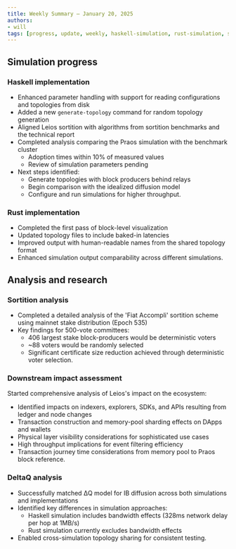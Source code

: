 ```yaml
---
title: Weekly Summary – January 20, 2025
authors:
- will
tags: [progress, update, weekly, haskell-simulation, rust-simulation, sortition, downstream-impact, topology, visualization, deltaq]
---
```


## Simulation progress

### Haskell implementation

- Enhanced parameter handling with support for reading configurations and
  topologies from disk
- Added a new `generate-topology` command for random topology generation
- Aligned Leios sortition with algorithms from sortition benchmarks and the
  technical report
- Completed analysis comparing the Praos simulation with the benchmark cluster
  - Adoption times within 10% of measured values
  - Review of simulation parameters pending
- Next steps identified:
  - Generate topologies with block producers behind relays
  - Begin comparison with the idealized diffusion model
  - Configure and run simulations for higher throughput.

### Rust implementation

- Completed the first pass of block-level visualization
- Updated topology files to include baked-in latencies
- Improved output with human-readable names from the shared topology format
- Enhanced simulation output comparability across different simulations.

## Analysis and research

### Sortition analysis

- Completed a detailed analysis of the 'Fiat Accompli' sortition scheme using mainnet
  stake distribution (Epoch 535)
- Key findings for 500-vote committees:
  - 406 largest stake block-producers would be deterministic voters
  - ~88 voters would be randomly selected
  - Significant certificate size reduction achieved through deterministic voter
    selection.

### Downstream impact assessment

Started comprehensive analysis of Leios's impact on the ecosystem:

- Identified impacts on indexers, explorers, SDKs, and APIs resulting from ledger and
  node changes
- Transaction construction and memory-pool sharding effects on DApps and wallets
- Physical layer visibility considerations for sophisticated use cases
- High throughput implications for event filtering efficiency
- Transaction journey time considerations from memory pool to Praos block
  reference.

### DeltaQ analysis

- Successfully matched ΔQ model for IB diffusion across both simulations and
  implementations
- Identified key differences in simulation approaches:
  - Haskell simulation includes bandwidth effects (328ms network delay per hop
    at 1MB/s)
  - Rust simulation currently excludes bandwidth effects
- Enabled cross-simulation topology sharing for consistent testing.
